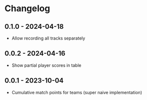# Changelog

## 0.1.0 - 2024-04-18

* Allow recording all tracks separately

## 0.0.2 - 2024-04-16

* Show partial player scores in table

## 0.0.1 - 2023-10-04

* Cumulative match points for teams (super naive implementation)
